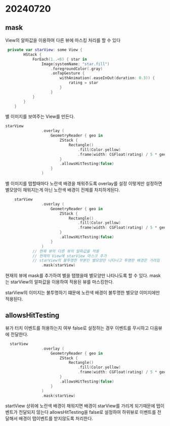 # 20240720

## mask

View의 알파값을 이용하여 다른 뷰에 마스킹 처리를 할 수 있다

```swift
 private var starView: some View {
        HStack {
            ForEach(1..<6) { star in
                Image(systemName: "star.fill")
                    .foregroundColor(.gray)
                    .onTapGesture {
                        withAnimation(.easeInOut(duration: 0.3)) {
                            rating = star
                        }
                    }
            }
        }
    }
```

 별 이미지를 보여주는 View를 만든다.

```swift
starView
                .overlay (
                    GeometryReader { geo in
                        ZStack {
                            Rectangle()
                                .fill(Color.yellow)
                                .frame(width: CGFloat(rating) / 5 * geo.size.width)
                        }
                        .allowsHitTesting(false)
                    }
                )
```

별 이미지를 탭할때마다 노란색 배경을 채워주도록 overlay를 설정 이렇게만 설정하면 별모양이 채워지는게 아닌 노란색 배경이 전체를 차지하게된다.

```swift
    starView
                .overlay (
                    GeometryReader { geo in
                        ZStack {
                            Rectangle()
                                .fill(Color.yellow)
                                .frame(width: CGFloat(rating) / 5 * geo.size.width)
                        }
                        .allowsHitTesting(false)
                    }
                )
            // 현재 뷰의 다른 뷰의 알파값을 적용
            // 현재의 View에 starView 마스크 추가
            // starView의 불투명한 부분인 별모양만 나타나고 투명한 배경은 가려짐
                .mask(starView)
```

현재의 뷰에 mask를 추가하여 별을 탭했을때 별모양만 나타나도록 할 수 있다. mask는 starView의 알파값을 이용하여 적용된 뷰를 마스킹한다.

starView의 이미지는 불투명하기 떄문에 노란색 배경이 불투명한 별모양 이미지에만 적용된다.

## allowsHitTesting

뷰가 터치 이벤트를 허용하는지 여부 false로 설정하는 경우 이벤트를 무시하고 다음뷰에 전달한다.

```swift
  starView
                .overlay (
                    GeometryReader { geo in
                        ZStack {
                            Rectangle()
                                .fill(Color.yellow)
                                .frame(width: CGFloat(rating) / 5 * geo.size.width)
                        }
                        .allowsHitTesting(false)
                    }
                )
                .mask(starView)
```

startView 상위에 노란색 배경이 채워지면 배경이 starView를 가리게 되기때문에 탭이벤트가 전달되지 않는다 allowsHitTesting을 false로 설정하여 하위뷰로 이벤트를 전달해서 배경이 탭이벤트를 받지않도록 처리한다.